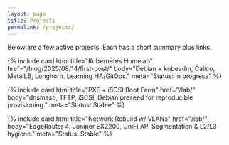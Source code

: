 ```yaml
---
layout: page
title: Projects
permalink: /projects/
---
```


Below are a few active projects. Each has a short summary plus links.



{% include card.html
   title="Kubernetes Homelab"
   href="/blog/2025/08/14/first-post/"
   body="Debian + kubeadm, Calico, MetalLB, Longhorn. Learning HA/GitOps."
   meta="Status: In progress" %}


{% include card.html
   title="PXE + iSCSI Boot Farm"
   href="/lab/"
   body="dnsmasq, TFTP, iSCSI, Debian preseed for reproducible provisioning."
   meta="Status: Stable" %}


{% include card.html
   title="Network Rebuild w/ VLANs"
   href="/lab/"
   body="EdgeRouter 4, Juniper EX2200, UniFi AP. Segmentation & L2/L3 hygiene."
   meta="Status: Stable" %}

